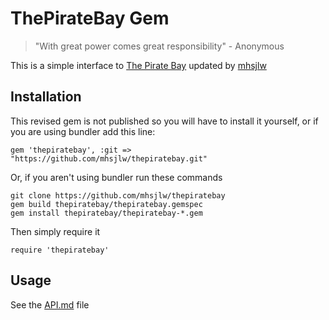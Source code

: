 ThePirateBay Gem
====================

> "With great power comes great responsibility" - Anonymous

This is a simple interface to [The Pirate Bay](https://thepiratebay.la) updated by [mhsjlw](https://github.com/mhsjlw)

## Installation
This revised gem is not published so you will have to install it yourself, or if you are using bundler add this line:
    
    gem 'thepiratebay', :git => "https://github.com/mhsjlw/thepiratebay.git"
    
Or, if you aren't using bundler run these commands

    git clone https://github.com/mhsjlw/thepiratebay
    gem build thepiratebay/thepiratebay.gemspec
    gem install thepiratebay/thepiratebay-*.gem
    
Then simply require it
    
    require 'thepiratebay'
    

## Usage

See the [API.md](#) file
